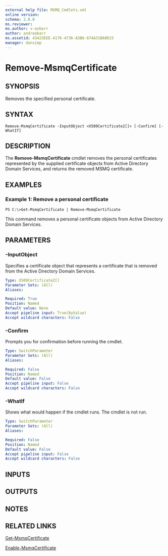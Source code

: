 ```yaml
---
external help file: MSMQ_Cmdlets.xml
online version: 
schema: 2.0.0
ms.reviewer:
ms.author: v-anbarr
author: andreabarr
ms.assetid: 43423EEE-4176-4736-A3B6-874A31BA0D15
manager: dansimp
---
```


# Remove-MsmqCertificate

## SYNOPSIS
Removes the specified personal certificate.

## SYNTAX

```
Remove-MsmqCertificate -InputObject <X509Certificate2[]> [-Confirm] [-WhatIf]
```

## DESCRIPTION
The **Remove-MsmqCertificate** cmdlet removes the personal certificates represented by the supplied certificate objects from Active Directory Domain Services, and returns the removed MSMQ certificate.

## EXAMPLES

### Example 1: Remove a personal certificate
```
PS C:\>Get-MsmqCertificate | Remove-MsmqCertificate
```

This command removes a personal certificate objects from Active Directory Domain Services.

## PARAMETERS

### -InputObject
Specifies a certificate object that represents a certificate that is removed from the Active Directory Domain Services.

```yaml
Type: X509Certificate2[]
Parameter Sets: (All)
Aliases: 

Required: True
Position: Named
Default value: None
Accept pipeline input: True(ByValue)
Accept wildcard characters: False
```

### -Confirm
Prompts you for confirmation before running the cmdlet.

```yaml
Type: SwitchParameter
Parameter Sets: (All)
Aliases: 

Required: False
Position: Named
Default value: False
Accept pipeline input: False
Accept wildcard characters: False
```

### -WhatIf
Shows what would happen if the cmdlet runs.
The cmdlet is not run.

```yaml
Type: SwitchParameter
Parameter Sets: (All)
Aliases: 

Required: False
Position: Named
Default value: False
Accept pipeline input: False
Accept wildcard characters: False
```

## INPUTS

## OUTPUTS

## NOTES

## RELATED LINKS

[Get-MsmqCertificate](./Get-MsmqCertificate.md)

[Enable-MsmqCertificate](./Enable-MsmqCertificate.md)

